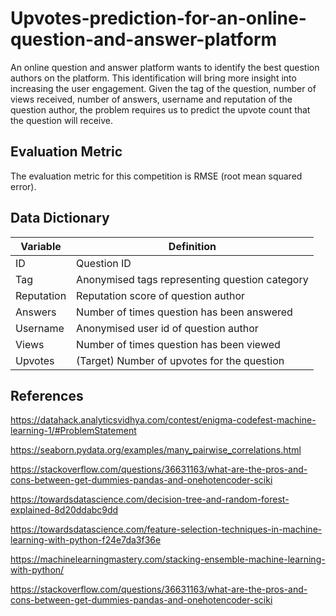 # Upvotes-prediction-for-an-online-question-and-answer-platform

An online question and answer platform wants to identify the best question authors on the platform. This identification will bring more insight into increasing the user engagement. Given the tag of the question, number of views received, number of answers, username and reputation of the question author, the problem requires us to predict the upvote count that the question will receive.

## Evaluation Metric
The evaluation metric for this competition is RMSE (root mean squared error).

## Data Dictionary
| Variable   | Definition                                      |
| ---------- | ----------------------------------------------- |
| ID         | Question ID                                     |
| Tag        | Anonymised tags  representing question category |
| Reputation | Reputation  score of question author            |
| Answers    | Number  of times question has been answered     |
| Username   | Anonymised  user id of question author          |
| Views      | Number  of times question has been viewed       |
| Upvotes    | (Target)  Number of upvotes for the question    |


## References
https://datahack.analyticsvidhya.com/contest/enigma-codefest-machine-learning-1/#ProblemStatement

https://seaborn.pydata.org/examples/many_pairwise_correlations.html

https://stackoverflow.com/questions/36631163/what-are-the-pros-and-cons-between-get-dummies-pandas-and-onehotencoder-sciki

https://towardsdatascience.com/decision-tree-and-random-forest-explained-8d20ddabc9dd

https://towardsdatascience.com/feature-selection-techniques-in-machine-learning-with-python-f24e7da3f36e

https://machinelearningmastery.com/stacking-ensemble-machine-learning-with-python/

https://stackoverflow.com/questions/36631163/what-are-the-pros-and-cons-between-get-dummies-pandas-and-onehotencoder-sciki
